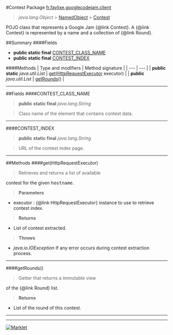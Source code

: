 #Contest
Package [fr.faylixe.googlecodejam.client](README.md)<br>

> *java.lang.Object* > [NamedObject](common/NamedObject.md) > [Contest](Contest.md)

<p>POJO class that represents a Google Jam {@link Contest}.
 A {@link Contest} is represented by a name and a
 collection of {@link Round}.</p>

##Summary
####Fields
* **public static final** [CONTEST_CLASS_NAME](#contest_class_name)
* **public static final** [CONTEST_INDEX](#contest_index)

####Methods
| Type and modifiers | Method signature |
| --- | --- |
| **public static** *java.util.List* | [get](#gethttprequestexecutor)([HttpRequestExecutor](executor/HttpRequestExecutor.md) executor) |
| **public** *java.util.List* | [getRounds](#getrounds)() |

---


##Fields
####CONTEST_CLASS_NAME
> **public static final** *java.lang.String*

> <p>Class name of the element that contains contest data.</p>

---

####CONTEST_INDEX
> **public static final** *java.lang.String*

> <p>URL of the contest index page.</p>

---


##Methods
####get(HttpRequestExecutor)
> <p>Retrieves and returns a list of available
 contest for the given <tt>hostname</tt>.</p>

> **Parameters**
* executor : {@link HttpRequestExecutor} instance to use to retrieve contest index.

> **Returns**
* List of contest extracted.

> **Throws**
* *java.io.IOException* If any error occurs during contest extraction process.


---

####getRounds()
> <p>Getter that returns a immutable view
 of the {@link Round} list.</p>

> **Returns**
* List of the round of this contest.


---

---

[![Marklet](https://img.shields.io/badge/Generated%20by-Marklet-green.svg)](https://github.com/Faylixe/marklet)